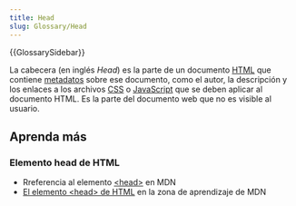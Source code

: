 ```yaml
---
title: Head
slug: Glossary/Head
---
```


{{GlossarySidebar}}

La cabecera (en inglés _Head_) es la parte de un documento [HTML](/es/docs/Glossary/Head) que contiene [metadatos](/es/docs/Glossary/Metadata) sobre ese documento, como el autor, la descripción y los enlaces a los archivos [CSS](/es/docs/Glossary/CSS) o [JavaScript](/es/docs/Glossary/JavaScript) que se deben aplicar al documento HTML. Es la parte del documento web que no es visible al usuario.

## Aprenda más

### Elemento head de HTML

- Rreferencia al elemento [\<head>](/es/docs/Web/HTML/Element/head) en MDN
- [El elemento \<head> de HTML](/es/docs/Learn/HTML/Introduction_to_HTML/The_head_metadata_in_HTML) en la zona de aprendizaje de MDN
